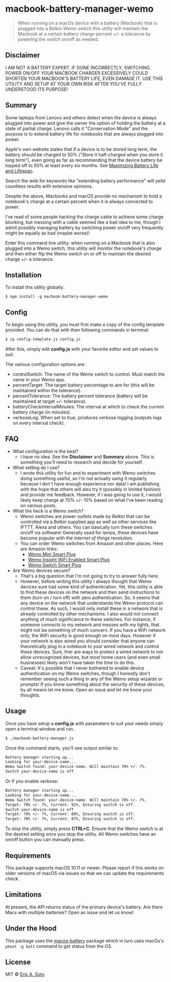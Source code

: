 # macbook-battery-manager-wemo

> When running on a macOs device with a battery (Macbook) that is plugged into a Belkin Wemo switch
> this utility will maintain the Macbook at a certain battery charge percent +/- a tolerance by 
> powering the switch on/off as needed. 

## Disclaimer

I AM NOT A BATTERY EXPERT. IF DONE INCORRECTLY, SWITCHING POWER ON/OFF YOUR MACBOOK CHARGER EXCESSIVELY COULD SHORTEN YOUR MACBOOK'S BATTERY LIFE, EVEN DAMAGE IT. USE THIS UTILITY AND SETUP AT YOUR OWN RISK AFTER YOU'VE FULLY UNDERSTOOD ITS PURPOSE! 

## Summary

Some laptops from Lenovo and others detect when the device is always plugged into power and give the owner the option of holding 
the battery at a state of partial charge. Lenovo calls it "Conservation Mode" and the purpose is to extend battery life for notebooks
that are always plugged into power.

Apple's own website states that if a device is to be stored long term, the battery should be charged to 50% ("Store it half-charged when you store it long term"), even going as far as
recommending that the device battery be topped off to 50% at least every six months. See [Maximizing Battery Life and Lifespan](https://www.apple.com/batteries/maximizing-performance/).

Search the web for keywords like "extending battery performance" will yeild countless results with extensive opinions.

Despite the above, Macbooks and macOS provide no mechanism to hold a notebook's charge at a certain percent when it is always connected to power.

I've read of some people hacking the charge cable to achieve some charge blocking, but messing with a cable seemed like a bad idea to me, though I admit possibly managing battery by switching power 
on/off very frequently might be equally as bad (maybe worse)!

Enter this command line utility: when running on a Macbook that is also plugged into a Wemo switch, this utility will monitor the notebook's charge and then either flip the Wemo switch on or off to maintain the desired charge +/- a tolerance.

## Installation

To install this utility globally:

```
$ npm install -g macbook-battery-manager-wemo
```

## Config

To begin using this utility, you must first make a copy of the config template provided. You can do that with then following commands in terminal:
```bash
$ cp config-template.js config.js
```

After this, simply edit **config.js** with your favorite editor and set values to suit.

The various configuration options are:
  
  - controlSwitch: The name of the Wemo switch to control. Must match the name in your Wemo app.  
  - percentTarget: The target battery percentage to aim for (this will be maintained within the tolerance).
  - percentTolerance: The battery percent tolerance (battery will be maintained at target +/- tolerance).
  - batteryCheckIntervalMinutes: The interval at which to check the current battery charge (in minutes).
  - verboseLog: When set to true, produces verbose logging (outputs logs on every interval check).

## FAQ

- What configuration is the best?
  - I have no idea. See the **Disclaimer** and **Summary** above. This is something 
you'll need to research and decide for yourself.
- What setting do I use?
  - I wrote this utility for fun and to experiment with Wemo switches doing something useful, so I'm not actually using it 
  regularly because I don't have enough experience nor data! I am publishing
  with the hope that others will also try it (possibly in limited fashion) and provide me feedback. However, if I was going to use it, I would 
  likely keep charge at 70% +/- 10% based on what I've been reading on various posts. 
- What the heck is a Wemo switch?
  - Wemo switches are power outlets made by Belkin that can be controlled via a Belkin supplied app as well as other
  services like IFTTT, Alexa and others. You can basically turn these switches on/off via software! Generally used for lamps, these devices
  have become popular with the *internet of things* revolution.  
  - You can order Wemo switches from Amazon and other places. Here are Amazon links:
    - [Wemo Mini Smart Plug](https://amzn.to/2NaPZkd)
    - [Wemo Insight WiFi Enabled Smart Plug](https://amzn.to/2NHP8EM)
    - [Wemo Switch Smart Plug](https://amzn.to/2NMH1H4)
- Are Wemo devices secure?
  - That's a big question that I'm not going to try to answer fully here. 
  - However, before writing this utility I always thought that Wemo devices sure had some kind of authentication. Yet,
  this utility is able to find these devices on the network and then send instructions to them (turn on / turn off) with zero authentication. So, it seems that any device
  on the network that understands the Wemo protocol can control these. As such, I would only install these in a network that is already controlled
  by other mechanisms. I also would not connect anything of much significance to these switches. For instance, if someone connects to my network
  and messes with my lights, that might not be something of much concern. If you have a WiFi network only, the WiFi security is good enough on most days. However if your network is also wired
  you should consider that anyone can theoretically plug in a notebook to your wired network and control these devices. Sure, ther are ways to protect a wired network to not allow unrecognized devices,
  but most home users (and even small businesses) likely won't have taken the time to do this.
  - Caveat: It's possible that I never bothered to enable device authentication on my Wemo switches, though I honestly don't remember seeing such a thing in any of the Wemo setup wizards or prompts!
  If you know something about the security of these devices, by all means let me know. Open an issue and let me know your thoughts.

## Usage

Once you have setup a **config.js** with parameters to suit your needs simply open a terminal window and run.

```bash
$ ./macbook-battery-manager.js
```

Once the command starts, you'll see output similar to:
```bash
Battery manager starting up...
Looking for your-device-name...
Wemo Switch found: your-device-name. Will maintain 70% +/- 7%.
Switch your-device-name is off
```

Or if you enable verbose:
```bash
Battery manager starting up...
Looking for your-device-name...
Wemo Switch found: your-device-name. Will maintain 70% +/- 7%.
Target: 70% +/- 7%, Current: 92%, Ensuring switch is off.
Switch your-device-name is off
Target: 70% +/- 7%, Current: 89%, Ensuring switch is off.
Target: 70% +/- 7%, Current: 87%, Ensuring switch is off.
```

To stop the utility, simply press **CTRL+C**. Ensure that the Wemo switch is at the desired setting once you stop the utility. All Wemo switches
have an on/off button you can manually press.

## Requirements

This package supports macOS 10.11 or newer. Please report if this works on older versions of macOS via issues so that we can update the requirements check.

## Limitations

At present, the API returns status of the primary device's battery. Are there Macs with multiple batteries? Open an issue and let us know!

## Under the Hood

This package uses the [macos-battery](https://www.npmjs.com/package/macos-battery) package which in turn uses macOs's `pmset -g batt` command to get status from the OS. 

## License

MIT © [Eric A. Soto](https://ericsoto.net/)
